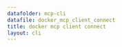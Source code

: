 ```yaml
---
datafolder: mcp-cli
datafile: docker_mcp_client_connect
title: docker mcp client connect
layout: cli
---
```


<!--
This page is automatically generated from Docker's source code. If you want to
suggest a change to the text that appears here, open a ticket or pull request
in the source repository on GitHub:

https://github.com/docker/mcp-gateway
-->

